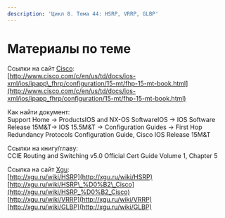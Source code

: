 ```yaml
---
description: 'Цикл 8. Тема 44: HSRP, VRRP, GLBP'
---
```


# Материалы по теме

Ссылки на сайт [Cisco](http://www.cisco.com/):  
[http://www.cisco.com/c/en/us/td/docs/ios-xml/ios/ipapp\_fhrp/configuration/15-mt/fhp-15-mt-book.html](http://www.cisco.com/c/en/us/td/docs/ios-xml/ios/ipapp_fhrp/configuration/15-mt/fhp-15-mt-book.html)

Как найти документ:  
Support Home → ProductsIOS and NX-OS SoftwareIOS → IOS Software Release 15M&T→ IOS 15.5M&T → Configuration Guides → First Hop Redundancy Protocols Configuration Guide, Cisco IOS Release 15M&T

Ссылки на книгу/главу:  
CCIE Routing and Switching v5.0 Official Cert Guide Volume 1, Chapter 5

Ссылка на сайт [Xgu](http://www.xgu.ru/):  
[http://xgu.ru/wiki/HSRP](http://xgu.ru/wiki/HSRP)  
[http://xgu.ru/wiki/HSRP\_%D0%B2\_Cisco](http://xgu.ru/wiki/HSRP_%D0%B2_Cisco)  
[http://xgu.ru/wiki/VRRP](http://xgu.ru/wiki/VRRP)  
[http://xgu.ru/wiki/GLBP](http://xgu.ru/wiki/GLBP)

